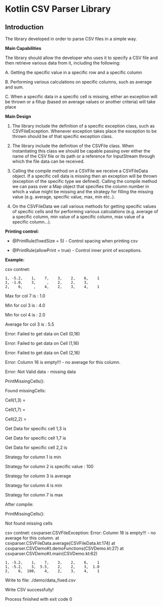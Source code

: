 # Kotlin CSV Parser Library

## **Introduction**

The library developed in order to parse CSV files in a simple way.


**Main Capabilities**

The library should allow the developer who uses it to specify a CSV file and then retrieve various data from it, including the following:

A. Getting the specific value in a specific row and a specific column

B. Performing various calculations on specific columns, such as average and sum.

C. When a specific data in a specific cell is missing, either an exception will be thrown or a fillup (based on average values or another criteria) will take place

**Main Design**
1. The library include the definition of a specific exception class, such as CSVFileException. Whenever exception takes place the exception to be thrown should be of that specific exception class.

2. The library include the definition of the CSVFile class. When instantiating this class we should be capable passing over either the name of the CSV file or its path or a reference for InputStream through which the file data can be received.

3. Calling the compile method on a CSVFile we receive a CSVFileData object. If a specific cell data is missing then an exception will be thrown (exception of the specific type we defined). Calling the compile method we can pass over a Map object that specifies the column number in which a value might be missing and the strategy for filling the missing value (e.g. average, specific value, max, min etc..).

4. On the CSVFileData we call various methods for getting specific values of specific cells and for performing various calculations (e.g. average of a specific column, min value of a specific column, max value of a specific column…).


**Printing control:**
- @PrintRule(fixedSize = 5) - Control spacing when printing csv

- @PrintRule(allowPrint = true) - Control inner print of exceptions.

**Example:**

csv contnet:



    1, -5.2,    1,    7,    3,    2,    6,    1
    1, -1.0,    3,     ,    2,    2,    3,     
    2,    6,     ,    4,    2,    3,    4,    1



Max for col 7 is : 1.0

Min for col 3 is : 4.0

Min for col 4 is : 2.0

Average for col 3 is : 5.5

Error: Failed to get data on Cell (0,16)

Error: Failed to get data on Cell (1,16)

Error: Failed to get data on Cell (2,16)

Error: Column 16 is empty!!! - no average for this column.

Error: Not Valid data - missing data

PrintMissingCells():

Found missingCells:


Cell(1,3) =  

Cell(1,7) = 

Cell(2,2) =  


Get Data for specific cell 1,3 is  

Get Data for specific cell 1,7 is 

Get Data for specific cell 2,2 is  

Strategy for column 1 is min 

Strategy for column 2 is specific value : 100

Strategy for column 3 is average 

Strategy for column 4 is min 

Strategy for column 7 is max 

After compile:

PrintMissingCells():

Not found missing cells

csv contnet:
csvparser.CSVFileException: Error: Column 16 is empty!!! - no average for this column.
	at csvparser.CSVFileData.average(CSVFileData.kt:174)
	at csvparser.CSVDemoKt.demoFunctions(CSVDemo.kt:27)
	at csvparser.CSVDemoKt.main(CSVDemo.kt:62)

    1, -5.2,    1,    7,    3,    2,    6,    1
    1, -5.2,    3,  5.5,    2,    2,    3,  1.0
    2,    6,  100,    4,    2,    3,    4,    1

Write to file: ./demo/data_fixed.csv

Write CSV successfully!

Process finished with exit code 0